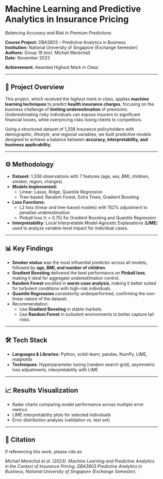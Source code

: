 # Machine Learning and Predictive Analytics in Insurance Pricing  
*Balancing Accuracy and Risk in Premium Predictions*  

**Course Project:** DBA3803 – Predictive Analytics in Business  
**Institution:** National University of Singapore (Exchange Semester)  
**Authors:** Group 19 (incl. Michaïl Maréchal)  
**Date:** November 2023

**Achievement:** Awarded *Highest Mark in Class*  

---

## 📌 Project Overview  
This project, which received the *highest mark in class*, applies **machine learning techniques** to predict **health insurance charges**, focusing on the business challenge of **limiting underestimation** of premiums. Underestimating risky individuals can expose insurers to significant financial losses, while overpricing risks losing clients to competitors.  

Using a structured dataset of 1,338 insurance policyholders with demographic, lifestyle, and regional variables, we built predictive models designed to achieve a balance between **accuracy, interpretability, and business applicability**.  

---

## ⚙️ Methodology  
- **Dataset:** 1,338 observations with 7 features (age, sex, BMI, children, smoker, region, charges).  
- **Models Implemented:**  
  - Linear: Lasso, Ridge, Quantile Regression  
  - Tree-based: Random Forest, Extra Trees, Gradient Boosting  
- **Loss Functions:**  
  - L2 loss (linear and tree-based models) with 102% adjustment to penalise underestimation  
  - Pinball loss (τ = 0.75) for Gradient Boosting and Quantile Regression  
- **Interpretability:** Local Interpretable Model-Agnostic Explanations (**LIME**) used to analyze variable-level impact for individual cases.  

---

## 📊 Key Findings  
- **Smoker status** was the most influential predictor across all models, followed by **age, BMI, and number of children**.  
- **Gradient Boosting** delivered the best performance on **Pinball loss**, making it ideal for aggregate underestimation control.  
- **Random Forest** excelled in **worst-case analysis**, making it better suited for turbulent conditions with high-risk individuals.  
- **Quantile Regression** consistently underperformed, confirming the non-linear nature of the dataset.  
- Recommendation:  
  - Use **Gradient Boosting** in stable markets.  
  - Use **Random Forest** in turbulent environments to better capture tail risks.  

---

## 🛠 Tech Stack  
- **Languages & Libraries:** Python, scikit-learn, pandas, NumPy, LIME, matplotlib  
- **Techniques:** Hyperparameter tuning (random search grid), asymmetric loss adjustments, interpretability with LIME  

---

## 📈 Results Visualization  
- Radar charts comparing model performance across multiple error metrics  
- LIME interpretability plots for selected individuals  
- Error distribution analysis (validation vs. test set)  

---

## 📜 Citation  
If referencing this work, please cite as:  

*Michaïl Maréchal et al. (2023). Machine Learning and Predictive Analytics in the Context of Insurance Pricing. DBA3803 Predictive Analytics in Business, National University of Singapore (Exchange Semester).*  
